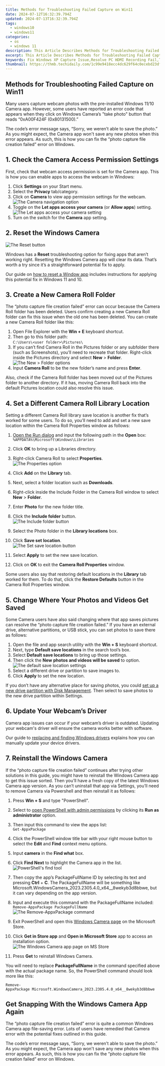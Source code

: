 ```yaml
---
title: Methods for Troubleshooting Failed Capture on Win11
date: 2024-07-12T16:32:39.794Z
updated: 2024-07-13T16:32:39.794Z
tags:
  - windows10
  - windows11
categories:
  - os
  - windows 11
description: This Article Describes Methods for Troubleshooting Failed Capture on Win11
excerpt: This Article Describes Methods for Troubleshooting Failed Capture on Win11
keywords: Fix Windows XP Capture Issue,Resolve PC HDMI Recording Fail,Troubleshoot Win11 Screen Record Errors,Stop Failed Video Capture in Win10/Win11,Remedy Incompatible Display Settings,Adjust Win11 Capture Hardware Settings,Enable Successful PC Screen Recording
thumbnail: https://thmb.techidaily.com/1c99e9418ecc4dc629f64c0ecebd23df13aefb6fa3c20ff530d506800c2c3a64.jpg
---
```


## Methods for Troubleshooting Failed Capture on Win11

 Many users capture webcam photos with the pre-installed Windows 11/10 Camera app. However, some users have reported an error code that appears when they click on Windows Camera’s "take photo" button that reads “0xA00F424F <PhotoCaptureFileCreationFailed> (0x80131500).”

 The code’s error message says, “Sorry, we weren’t able to save the photo.” As you might expect, the Camera app won't save any new photos when this error appears. As such, this is how you can fix the “photo capture file creation failed” error on Windows.

## 1\. Check the Camera Access Permission Settings

 First, check that webcam access permission is set for the Camera app. This is how you can enable apps to access the webcam in Windows:

1. Click **Settings** on your Start menu.
2. Select the **Privacy** tab/category.
3. Click on **Camera** to view app permission settings for the webcam.  
![The Camera navigation option](https://static1.makeuseofimages.com/wordpress/wp-content/uploads/2023/08/camera-navigation-option.jpg)
4. Toggle on the **Let apps access your camera** (or **Allow apps**) setting.  
![The Let apps access your camera setting](https://static1.makeuseofimages.com/wordpress/wp-content/uploads/2023/08/let-apps-access-your-camera.jpg)
5. Turn on the switch for the **Camera** app setting.

## 2\. Reset the Windows Camera
![The Reset button](https://static1.makeuseofimages.com/wordpress/wp-content/uploads/2023/08/reset-button.jpg)

 Windows has a **Reset** troubleshooting option for fixing apps that aren’t working right. Resetting the Windows Camera app will clear its data. That’s worth a try since it’s a straightforward potential fix to apply.

 Our guide on [how to reset a Window app](https://www.makeuseof.com/windows-reset-app/) includes instructions for applying this potential fix in Windows 11 and 10\.

## 3\. Create a New Camera Roll Folder

 The “photo capture file creation failed” error can occur because the Camera Roll folder has been deleted. Users confirm creating a new Camera Roll folder can fix this issue when the old one has been deleted. You can create a new Camera Roll folder like this:

1. Open File Explorer with the **Win + E** keyboard shortcut.
2. Then go to this folder path:  
`C:\Users\<user folder>\Pictures\`
3. If you can’t find Camera Roll in the Pictures folder or any subfolder there (such as Screenshots), you’ll need to recreate that folder. Right-click inside the Pictures directory and select **New** \> **Folder**.  
![The New > Folder options](https://static1.makeuseofimages.com/wordpress/wp-content/uploads/2023/08/new-folder-options.jpg)
4. Input **Camera Roll** to be the new folder’s name and press **Enter**.

 Also, check if the Camera Roll folder has been moved out of the Pictures folder to another directory. If it has, moving Camera Roll back into the default Pictures location could also resolve this issue.

## 4\. Set a Different Camera Roll Library Location

 Setting a different Camera Roll library save location is another fix that’s worked for some users. To do so, you’ll need to add and set a new save location within the Camera Roll Properties window as follows:

1. [Open the Run dialog](https://www.makeuseof.com/windows-open-run-command-dialog-box/) and input the following path in the **Open** box:  
`%APPDATA%\Microsoft\Windows\Libraries`
2. Click **OK** to bring up a Libraries directory.
3. Right-click Camera Roll to select **Properties**.  
![The Properties option](https://static1.makeuseofimages.com/wordpress/wp-content/uploads/2023/08/properties-option3.jpg)
4. Click **Add** on the **Library** tab.
5. Next, select a folder location such as **Downloads**.

1. Right-click inside the Include Folder in the Camera Roll window to select **New** \> **Folder**.
2. Enter **Photo** for the new folder title.
3. Click the **Include folder** button.  
![The Include folder button](https://static1.makeuseofimages.com/wordpress/wp-content/uploads/2023/08/include-folder-button.jpg)
4. Select the Photo folder in the **Library locations** box.
5. Click **Save set** **location**.  
![The Set save location button](https://static1.makeuseofimages.com/wordpress/wp-content/uploads/2023/08/set-save-location-button.jpg)
6. Select **Apply** to set the new save location.
7. Click on **OK** to exit the **Camera Roll Properties** window.

 Some users also say that restoring default locations in the **Library** tab worked for them. To do that, click the **Restore Defaults** button in the Camera Roll Properties window.

## 5\. Change Where Your Photos and Videos Get Saved

 Some Camera users have also said changing where that app saves pictures can resolve the “photo capture file creation failed.” If you have an external drive, alternative partitions, or USB stick, you can set photos to save there as follows:

1. Open the file and app search utility with the **Win + S** keyboard shortcut.
2. Next, type **Default save locations** in the search tool’s box.
3. Select **Default save locations** to bring up those settings.
4. Then click the **New** **photos and videos will be saved** to option.  
![The default save location settings](https://static1.makeuseofimages.com/wordpress/wp-content/uploads/2023/08/default-save-location-settings.jpg)
5. Select a different drive or partition to save images to.
6. Click **Apply** to set the new location.

 If you don’t have any alternative place for saving photos, you could [set up a new drive partition with Disk Management](https://www.makeuseof.com/how-to-partition-hard-drive/). Then select to save photos to the new drive partition within Settings.

## 6\. Update Your Webcam’s Driver

 Camera app issues can occur if your webcam’s driver is outdated. Updating your webcam's driver will ensure the camera works better with software.

 Our guide to [replacing and finding Windows drivers](https://www.makeuseof.com/tag/find-replace-outdated-windows-drivers/) explains how you can manually update your device drivers.

## 7\. Reinstall the Windows Camera

 If the “photo capture file creation failed” continues after trying other solutions in this guide, you might have to reinstall the Windows Camera app to get this issue sorted. Then you’ll have a fresh copy of the latest Windows Camera app version. As you can’t uninstall that app via Settings, you’ll need to remove Camera via Powershell and then reinstall it as follows:

1. Press **Win + S** and type "PowerShell".
2. Select to [open PowerShell with admin permissions](https://www.makeuseof.com/windows-11-powershell-administrator/#) by clicking its **Run as administrator** option.
3. Then input this command to view the apps list:  
`Get-AppxPackage`
4. Click the PowerShell window title bar with your right mouse button to select the **Edit** and **Find** context menu options.
5. Input **camera** in the **Find what** box.

1. Click **Find Next** to highlight the Camera app in the list.  
![PowerShell's find tool](https://static1.makeuseofimages.com/wordpress/wp-content/uploads/2023/08/the-find-search-tool.jpg)
2. Then copy the app’s PackageFullName ID by selecting its text and pressing **Ctrl** \+ **C**. The PackageFullName will be something like Microsoft.WindowsCamera\_2023.2305.4.0\_x64\_\_8wekyb3d8bbwe, but it can vary depending on the app version.
3. Input and execute this command with the PackageFullName included:  
`Remove-AppxPackage PackageFullName`  
![The Remove-AppxPackage command](https://static1.makeuseofimages.com/wordpress/wp-content/uploads/2023/08/remove-apppackage-command.jpg)
4. Exit PowerShell and open this [Windows Camera page](https://apps.microsoft.com/store/detail/windows-camera/9WZDNCRFJBBG) on the Microsoft Store.
5. Click **Get in Store app** and **Open in Microsoft Store** app to access an installation option.  
![The Windows Camera app page on MS Store](https://static1.makeuseofimages.com/wordpress/wp-content/uploads/2023/08/the-windows-camera-app.jpg)
6. Press **Get** to reinstall Windows Camera.

 You will need to replace **PackageFullName** in the command specified above with the actual package name. So, the PowerShell command should look more like this:

`Remove-AppxPackage Microsoft.WindowsCamera_2023.2305.4.0_x64__8wekyb3d8bbwe`

## Get Snapping With the Windows Camera App Again

 The “photo capture file creation failed” error is quite a common Windows Camera app file-saving error. Lots of users have remedied that Camera error with the potential fixes outlined in this guide.

 The code’s error message says, “Sorry, we weren’t able to save the photo.” As you might expect, the Camera app won't save any new photos when this error appears. As such, this is how you can fix the “photo capture file creation failed” error on Windows.



<ins class="adsbygoogle"
      style="display:block"
      data-ad-client="ca-pub-7571918770474297"
      data-ad-slot="8358498916"
      data-ad-format="auto"
      data-full-width-responsive="true"></ins>

